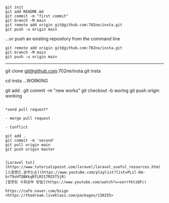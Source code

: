 ```
git init
git add README.md
git commit -m "first commit"
git branch -M main
git remote add origin git@github.com:702ne/insta.git
git push -u origin main
```

…or push an existing repository from the command line

```
git remote add origin git@github.com:702ne/insta.git
git branch -M main
git push -u origin main
```

-------
git clone git@github.com:702ne/insta.git insta

cd insta ...WORKING

git add .
git commit -m "new works"
git checkout -b woring
git push origin working

```

*send pull request*

- merge pull request

- Conflict

git add .
git commit -m 'second'
git pull origin main
git push origin master


[Laravel tut](https://www.tutorialspoint.com/laravel/laravel_useful_resources.htm)
[스윙핸즈.꿈꾸는손](https://www.youtube.com/playlist?list=PLsl-Dm-brT9sHTQBKkqRfLMJ17M25T5jR)
[잘못된 수화공부 방법](https://www.youtube.com/watch?v=serrYktzQFc)

https://cafe.naver.com/ksign
<https://thedream.liveklass.com/packages/130255>
